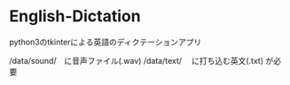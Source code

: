 # English-Dictation

python3のtkinterによる英語のディクテーションアプリ

/data/sound/　に音声ファイル(.wav)
/data/text/ 　に打ち込む英文(.txt) が必要
